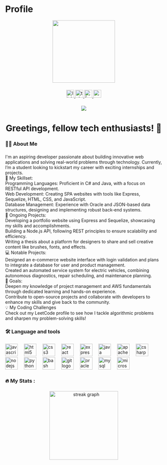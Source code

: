 # Profile
<div align="center">
  <img height="200" src="https://media.licdn.com/dms/image/v2/D4D16AQFGasUDrYjCmA/profile-displaybackgroundimage-shrink_350_1400/profile-displaybackgroundimage-shrink_350_1400/0/1735677071382?e=1741219200&v=beta&t=5KSXmEbbRyRade_ivwBtrIXPw94--jtXTSenNLCVj0c"  />
</div>

###

<div align="center">
  <a href="https://www.linkedin.com/in/kiryl-kurzau-480630255/" target="_blank">
    <img src="https://img.shields.io/static/v1?message=LinkedIn&logo=linkedin&label=&color=0077B5&logoColor=white&labelColor=&style=for-the-badge" height="25" alt="linkedin logo"  />
  </a>
  <a href="https://t.me/beyondthegraveee" target="_blank">
    <img src="https://img.shields.io/static/v1?message=Telegram&logo=telegram&label=&color=2CA5E0&logoColor=white&labelColor=&style=for-the-badge" height="25" alt="telegram logo"  />
  </a>
  <a href="https://www.facebook.com/profile.php?id=100092010117502" target="_blank">
    <img src="https://img.shields.io/static/v1?message=Facebook&logo=facebook&label=&color=1877F2&logoColor=white&labelColor=&style=for-the-badge" height="25" alt="facebook logo"  />
  </a>
  <a href="mailto:kkurzau@gmail.com" target="_blank">
    <img src="https://img.shields.io/static/v1?message=Gmail&logo=gmail&label=&color=D14836&logoColor=white&labelColor=&style=for-the-badge" height="25" alt="gmail logo"  />
  </a>
</div>

###

<div align="center">
  <img src="https://visitor-badge.laobi.icu/badge?page_id=beyoundthegraveee.beyoundthegraveee&"  />
</div>

###

<h1 align="center">Greetings, fellow tech enthusiasts! 🚀</h1>

###

<h3 align="left">👩‍💻  About Me</h3>

###

<p align="left">I'm an aspiring developer passionate about building innovative web applications and solving real-world problems through technology. Currently, I’m a student looking to kickstart my career with exciting internships and projects.<br>🔧 My Skillset:<br>Programming Languages: Proficient in C# and Java, with a focus on RESTful API development.<br>Web Development: Creating SPA websites with tools like Express, Sequelize, HTML, CSS, and JavaScript.<br>Database Management: Experience with Oracle and JSON-based data structures, designing and implementing robust back-end systems.<br>🌟 Ongoing Projects:<br>Developing a portfolio website using Express and Sequelize, showcasing my skills and accomplishments.<br>Building a Node.js API, following REST principles to ensure scalability and efficiency.<br>Writing a thesis about a platform for designers to share and sell creative content like brushes, fonts, and effects.<br>💻 Notable Projects:<br>Designed an e-commerce website interface with login validation and plans to integrate a database for user and product management.<br>Created an automated service system for electric vehicles, combining autonomous diagnostics, repair scheduling, and maintenance planning.<br>🎯 Goals:<br>Deepen my knowledge of project management and AWS fundamentals through dedicated learning and hands-on experience.<br>Contribute to open-source projects and collaborate with developers to enhance my skills and give back to the community.<br>💡 My Coding Challenges<br>Check out my LeetCode profile to see how I tackle algorithmic problems and sharpen my problem-solving skills!</p>

###

<h3 align="left">🛠 Language and tools</h3>

###

<div align="left">
  <img src="https://cdn.jsdelivr.net/gh/devicons/devicon/icons/javascript/javascript-original.svg" height="40" alt="javascript logo"  />
  <img width="12" />
  <img src="https://cdn.jsdelivr.net/gh/devicons/devicon/icons/html5/html5-original.svg" height="40" alt="html5 logo"  />
  <img width="12" />
  <img src="https://cdn.jsdelivr.net/gh/devicons/devicon/icons/css3/css3-original.svg" height="40" alt="css3 logo"  />
  <img width="12" />
  <img src="https://cdn.jsdelivr.net/gh/devicons/devicon/icons/react/react-original.svg" height="40" alt="react logo"  />
  <img width="12" />
  <img src="https://cdn.jsdelivr.net/gh/devicons/devicon/icons/express/express-original.svg" height="40" alt="express logo"  />
  <img width="12" />
  <img src="https://cdn.jsdelivr.net/gh/devicons/devicon/icons/java/java-original.svg" height="40" alt="java logo"  />
  <img width="12" />
  <img src="https://cdn.jsdelivr.net/gh/devicons/devicon/icons/apachekafka/apachekafka-original.svg" height="40" alt="apachekafka logo"  />
  <img width="12" />
  <img src="https://cdn.jsdelivr.net/gh/devicons/devicon/icons/csharp/csharp-original.svg" height="40" alt="csharp logo"  />
  <img width="12" />
  <img src="https://cdn.jsdelivr.net/gh/devicons/devicon/icons/nodejs/nodejs-original.svg" height="40" alt="nodejs logo"  />
  <img width="12" />
  <img src="https://cdn.jsdelivr.net/gh/devicons/devicon/icons/python/python-original.svg" height="40" alt="python logo"  />
  <img width="12" />
  <img src="https://cdn.jsdelivr.net/gh/devicons/devicon/icons/bash/bash-original.svg" height="40" alt="bash logo"  />
  <img width="12" />
  <img src="https://cdn.jsdelivr.net/gh/devicons/devicon/icons/git/git-original.svg" height="40" alt="git logo"  />
  <img width="12" />
  <img src="https://cdn.jsdelivr.net/gh/devicons/devicon/icons/oracle/oracle-original.svg" height="40" alt="oracle logo"  />
  <img width="12" />
  <img src="https://cdn.jsdelivr.net/gh/devicons/devicon/icons/mysql/mysql-original.svg" height="40" alt="mysql logo"  />
  <img width="12" />
  <img src="https://cdn.jsdelivr.net/gh/devicons/devicon/icons/microsoftsqlserver/microsoftsqlserver-plain.svg" height="40" alt="microsoftsqlserver logo"  />
</div>

###

<h3 align="left">🔥   My Stats :</h3>

###

<div align="center">
  <img src="https://streak-stats.demolab.com?user=beyoundthegraveee&locale=en&mode=daily&theme=dark&hide_border=false&border_radius=5&order=3" height="220" alt="streak graph"  />
</div>

###
